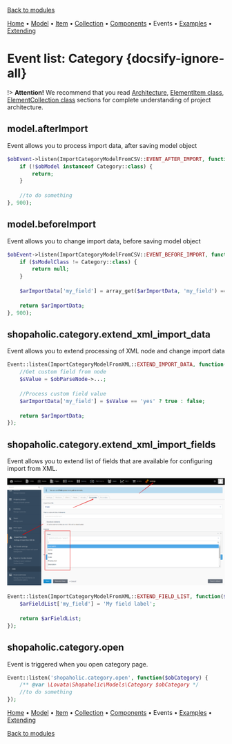 [Back to modules](modules/home.md)

[Home](modules/category/home.md)
• [Model](modules/category/model/model.md)
• [Item](modules/category/item/item.md)
• [Collection](modules/category/collection/collection.md)
• [Components](modules/category/component/component.md)
• Events
• [Examples](modules/category/examples/examples.md)
• [Extending](modules/category/extending/extending.md)

# Event list: Category {docsify-ignore-all}

!> **Attention!**  We recommend that you read [Architecture](home.md#architecture), [ElementItem class](item-class/item-class.md),
[ElementCollection class](collection-class/collection-class.md) sections for complete understanding of  project architecture.

## model.afterImport

Event allows you to process import data, after saving model object

```php
$obEvent->listen(ImportCategoryModelFromCSV::EVENT_AFTER_IMPORT, function ($obModel, $arImportData) {
    if (!$obModel instanceof Category::class) {
        return;
    }

    //to do something 
}, 900);
```

## model.beforeImport

Event allows you to change import data, before saving model object

```php
$obEvent->listen(ImportCategoryModelFromCSV::EVENT_BEFORE_IMPORT, function ($sModelClass, $arImportData) {
    if ($sModelClass != Category::class) {
        return null;
    }

    $arImportData['my_field'] = array_get($arImportData, 'my_field') == 'yes' ? true : false;

    return $arImportData;
}, 900);
```

## shopaholic.category.extend_xml_import_data

Event allows you to extend processing of XML node and change import data

```php
Event::listen(ImportCategoryModelFromXML::EXTEND_IMPORT_DATA, function($arImportData, $obParseNode) {
    //Get custom field from node
    $sValue = $obParseNode->...;

    //Process custom field value
    $arImportData['my_field'] = $sValue == 'yes' ? true : false;
    
    return $arImportData;
});
```

## shopaholic.category.extend_xml_import_fields

Event allows you to extend list of fields that are available for configuring import from XML.

![](./../../../assets/images/backend-category-7.png) 

```php
Event::listen(ImportCategoryModelFromXML::EXTEND_FIELD_LIST, function($arFieldList) {
    $arFieldList['my_field'] = 'My field label';
    
    return $arFieldList;
});
```

## **shopaholic.category.open**

Event is triggered when you open category page.
```php
Event::listen('shopaholic.category.open', function($obCategory) {
    /** @var \Lovata\Shopaholic\Models\Category $obCategory */
    //to do something
});
```

[Home](modules/category/home.md)
• [Model](modules/category/model/model.md)
• [Item](modules/category/item/item.md)
• [Collection](modules/category/collection/collection.md)
• [Components](modules/category/component/component.md)
• Events
• [Examples](modules/category/examples/examples.md)
• [Extending](modules/category/extending/extending.md)

[Back to modules](modules/home.md)
